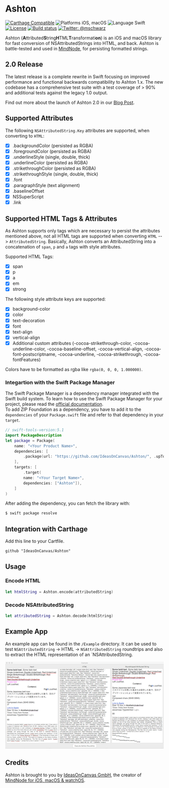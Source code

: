 # Ashton 

[![Carthage Compatible](https://img.shields.io/badge/Carthage-compatible-4BC51D.svg?style=flat)](https://github.com/Carthage/Carthage)
![Platforms iOS, macOS](https://img.shields.io/badge/Platform-iOS%20|%20macOS-blue.svg "Platforms iOS, macOS")
![Language Swift](https://img.shields.io/badge/Language-Swift%205-green.svg "Swift 5.0")
[![License](https://img.shields.io/badge/license-MIT-green.svg?style=flat)](LICENSE.md)
[![Build status](https://badge.buildkite.com/418f84ba1ee2d996d15acb9332cf231a0d174f679873cb60ce.svg?branch=master)](https://buildkite.com/ideasoncanvas/ashton)
[![Twitter: @_mschwarz_](https://img.shields.io/badge/Twitter-@__mschwarz__-red.svg?style=flat)](https://twitter.com/_mschwarz_)

Ashton (<b>A</b>ttributed<b>S</b>tring<b>H</b>TML<b>T</b>ransformati<b>on</b>) is an iOS and macOS library for fast conversion of NSAttributedStrings into HTML, and back. Ashton is battle-tested and used in [MindNode](https://mindnode.com), for persisting formatted strings.

## 2.0 Release

The latest release is a complete rewrite in Swift focusing on improved performance and functional backwards compatibility to Ashton 1.x. The new codebase has a comprehensive test suite with a test coverage of > 90% and additional tests against the legacy 1.0 output. 

Find out more about the launch of Ashton 2.0 in our [Blog Post](https://mindnode.com/news/2019-04-10-a-snappier-mindnode-text-persistence).

## Supported Attributes

The following `NSAttributedString.Key` attributes are supported, when converting to `HTML`:
- [x] .backgroundColor (persisted as RGBA)
- [x] .foregroundColor (persisted as RGBA)
- [x] .underlineStyle (single, double, thick)
- [x] .underlineColor (persisted as RGBA)
- [x] .strikethroughColor (persisted as RGBA)
- [x] .strikethroughStyle (single, double, thick)
- [x] .font
- [x] .paragraphStyle (text alignment)
- [x] .baselineOffset
- [x] NSSuperScript
- [x] .link

## Supported HTML Tags & Attributes

As Ashton supports only tags which are necessary to persist the attributes mentioned above, not all HTML tags are supported when converting `HTML` --> `AttributedString`. Basically, Ashton converts an AttributedString into a concatenation of `span`, `p` and `a` tags with style attributes. 

Supported HTML Tags:
- [x] span
- [x] p
- [x] a
- [x] em
- [x] strong

The following style attribute keys are supported:
- [x] background-color
- [x] color
- [x] text-decoration
- [x] font
- [x] text-align
- [x] vertical-align
- [x] Additional custom attributes (-cocoa-strikethrough-color, -cocoa-underline-color, -cocoa-baseline-offset, -cocoa-vertical-align, -cocoa-font-postscriptname, -cocoa-underline, -cocoa-strikethrough, -cocoa-fontFeatures)

Colors have to be formatted as rgba like `rgba(0, 0, 0, 1.000000)`.

### Integartion with the Swift Package Manager

The Swift Package Manager is a dependency manager integrated with the Swift build system. To learn how to use the Swift Package Manager for your project, please read the [official documentation](https://github.com/apple/swift-package-manager/blob/master/Documentation/Usage.md).  
To add ZIP Foundation as a dependency, you have to add it to the `dependencies` of your `Package.swift` file and refer to that dependency in your `target`.

```swift
// swift-tools-version:5.1
import PackageDescription
let package = Package(
    name: "<Your Product Name>",
    dependencies: [
		.package(url: "https://github.com/IdeasOnCanvas/Ashton/", .upToNextMajor(from: "2.0.0"))
    ],
    targets: [
        .target(
		name: "<Your Target Name>",
		dependencies: ["Ashton"]),
    ]
)
```

After adding the dependency, you can fetch the library with:

```bash
$ swift package resolve
```


## Integration with Carthage

Add this line to your Cartfile.
```
github "IdeasOnCanvas/Ashton"
```

## Usage

### Encode HTML

```swift
let htmlString = Ashton.encode(attributedString)
```

### Decode NSAttributedString

```swift
let attributedString = Ashton.decode(htmlString)
```

## Example App

An example app can be found in the `/Example` directory. It can be used to test `NSAttributedString` -> HTML -> `NSAttributedString` roundtrips and also to extract the HTML representation of an `NSAttributedString.

![](README/exampleScreenshot.png)


## Credits

Ashton is brought to you by [IdeasOnCanvas GmbH](https://ideasoncanvas.com), the creator of [MindNode for iOS, macOS & watchOS](https://mindnode.com).
